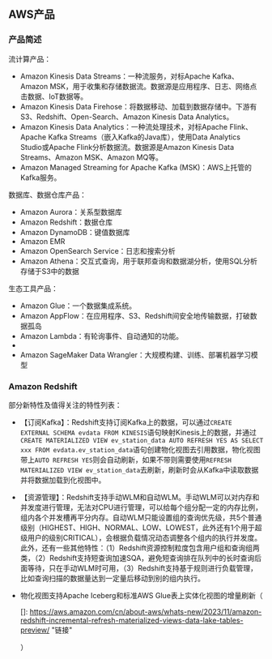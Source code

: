 ## AWS产品

### 产品简述

流计算产品：

- Amazon Kinesis Data Streams：一种流服务，对标Apache Kafka、Amazon MSK，用于收集和存储数据流。数据源是应用程序、日志、网络点击数据、IoT数据等。
- Amazon Kinesis Data Firehose：将数据移动、加载到数据存储中。下游有S3、Redshift、Open-Search、Amazon Kinesis Data Analytics。
- Amazon Kinesis Data Analytics：一种流处理技术，对标Apache Flink、Apache Kafka Streams（嵌入Kafka的Java库），使用Data Analytics Studio或Apache Flink分析数据流。数据源是Amazon Kinesis Data Streams、Amazon MSK、Amazon MQ等。
- Amazon Managed Streaming for Apache Kafka (MSK)：AWS上托管的Kafka服务。

数据库、数据仓库产品：

- Amazon Aurora：关系型数据库
- Amazon Redshift：数据仓库
- Amazon DynamoDB：键值数据库
- Amazon EMR
- Amazon OpenSearch Service：日志和搜索分析
- Amazon Athena：交互式查询，用于联邦查询和数据湖分析，使用SQL分析存储于S3中的数据

生态工具产品：

- Amazon Glue：一个数据集成系统。
- Amazon AppFlow：在应用程序、S3、Redshift间安全地传输数据，打破数据孤岛
- Amazon Lambda：有轮询事件、自动通知的功能。
- 
- Amazon SageMaker Data Wrangler：大规模构建、训练、部署机器学习模型

### Amazon Redshift

部分新特性及值得关注的特性列表：

- 【订阅Kafka】：Redshift支持订阅Kafka上的数据，可以通过`CREATE EXTERNAL SCHEMA evdata FROM KINESIS`语句映射Kinesis上的数据，并通过`CREATE MATERIALIZED VIEW ev_station_data AUTO REFRESH YES AS SELECT xxx FROM evdata.ev_station_data`语句创建物化视图去引用数据，物化视图带上`AUTO REFRESH YES`则会自动刷新，如果不带则需要使用`REFRESH MATERIALIZED VIEW ev_station_data`去刷新，刷新时会从Kafka中读取数据并将数据加载到化视图中。

- 【资源管理】：Redshift支持手动WLM和自动WLM。手动WLM可以对内存和并发度进行管理，无法对CPU进行管理，可以给每个组分配一定的内存比例，组内各个并发槽再平分内存。自动WLM只能设置组的查询优先级，共5个普通级别（HIGHEST、HIGH、NORMAL、LOW、LOWEST，此外还有1个用于超级用户的级别CRITICAL），会根据负载情况动态调整各个组内的执行并发度。此外，还有一些其他特性：（1）Redshift资源控制粒度包含用户组和查询组两类，（2）Redshift支持短查询加速SQA，避免短查询排在队列中的长时查询后面等待，只在手动WLM时可用，（3）Redshift支持基于规则进行负载管理，比如查询扫描的数据量达到一定量后移动到别的组内执行。

- 物化视图支持Apache Iceberg和标准AWS Glue表上实体化视图的增量刷新（

  []: https://aws.amazon.com/cn/about-aws/whats-new/2023/11/amazon-redshift-incremental-refresh-materialized-views-data-lake-tables-preview/	"链接"

  ）